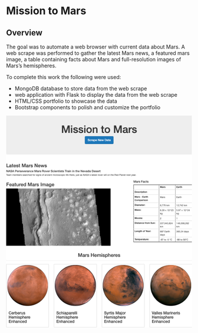 # Mission to Mars

## Overview
The goal was to automate a web browser with current data about Mars. A web scrape was performed to gather the latest Mars news, a featured mars image, a table containing facts about Mars and full-resolution images of Mars’s hemispheres.

To complete this work the following were used:

* MongoDB database to store data from the web scrape
* web application with Flask to display the data from the web scrape
* HTML/CSS portfolio to showcase the data
* Bootstrap components to polish and customize the portfolio

![Misson_to_Mars.png](images/Misson_to_Mars.png)